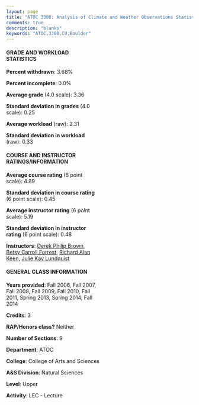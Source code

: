 ```yaml
---
layout: page
title: "ATOC 3300: Analysis of Climate and Weather Observations Statistics"
comments: true
description: "blanks"
keywords: "ATOC,3300,CU,Boulder"
---
```

<head>
<script src="https://ajax.googleapis.com/ajax/libs/jquery/2.1.3/jquery.min.js"></script>
<script src="https://dl.dropboxusercontent.com/s/pc42nxpaw1ea4o9/highcharts.js?dl=0"></script>
<!-- <script src="../assets/js/highcharts.js"></script> -->
<style type="text/css">@font-face {
	font-family: "Bebas Neue";
	src: url(https://www.filehosting.org/file/details/544349/BebasNeue Regular.otf) format("opentype");
	}
	h1.Bebas { 
		font-family: "Bebas Neue", Verdana, Tahoma;
	}
</style>
</head>
<body>
	<div id="container" style="float: right; width: 45%; height: 88%; margin-left: 2.5%; margin-right: 2.5%;"></div>
	<script language="JavaScript">
		$(document).ready(function() {
		var chart = {type: 'column'};
		var title = {text: 'Grade Distribution'};
		var xAxis = {categories: ['A','B','C','D','F'],crosshair: true};
		var yAxis = {min: 0,title: {text: 'Percentage'}};
		var tooltip = {headerFormat: '<center><b><span style="font-size:20px">{point.key}</span></b></center>',
		               pointFormat: '<td style="padding:0"><b>{point.y:.1f}%</b></td>',
		               footerFormat: '</table>',shared: true,useHTML: true};
		var plotOptions = {column: {pointPadding: 0.0,borderWidth: 0}};  
		var credits = {enabled: false};var series= [{name: 'Percent',data: [57.68,30.28,8.53,1.59,1.93,]}];
		var json = {};
		json.chart = chart;
		json.title = title;
		json.tooltip = tooltip;
		json.xAxis = xAxis;
		json.yAxis = yAxis;  
		json.series = series;
		json.plotOptions = plotOptions;  
		json.credits = credits;
		$('#container').highcharts(json);
	});
	</script>
</body>
			   
#### GRADE AND WORKLOAD STATISTICS

**Percent withdrawn**: 3.68%

**Percent incomplete**: 0.0%

**Average grade** (4.0 scale): 3.36

**Standard deviation in grades** (4.0 scale): 0.25

**Average workload** (raw): 2.31

**Standard deviation in workload** (raw): 0.33

#### COURSE AND INSTRUCTOR RATINGS/INFORMATION

**Average course rating** (6 point scale): 4.89

**Standard deviation in course rating** (6 point scale): 0.45

**Average instructor rating** (6 point scale): 5.19

**Standard deviation in instructor rating** (6 point scale): 0.48

**Instructors**: <a href='../../instructors/Derek_Philip_Brown'>Derek Philip Brown</a>, <a href='../../instructors/Betsy_Carroll_Forrest'>Betsy Carroll Forrest</a>, <a href='../../instructors/Richard_Alan_Keen'>Richard Alan Keen</a>, <a href='../../instructors/Julie_Kay_Lundquist'>Julie Kay Lundquist</a>

#### GENERAL CLASS INFORMATION

**Years provided**: Fall 2006, Fall 2007, Fall 2008, Fall 2009, Fall 2010, Fall 2011, Spring 2013, Spring 2014, Fall 2014

**Credits**: 3

**RAP/Honors class?** Neither

**Number of Sections**: 9

**Department**: ATOC

**College**: College of Arts and Sciences

**A&S Division**: Natural Sciences

**Level**: Upper

**Activity**: LEC - Lecture
